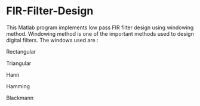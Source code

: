 # FIR-Filter-Design
This Matlab program implements low pass FIR filter design using windowing method. Windowing method is one of the important methods used to design digital filters. The windows used are :

Rectangular

Triangular

Hann

Hamming

Blackmann
